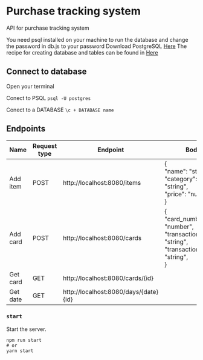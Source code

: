 # Purchase tracking system

API for purchase tracking system

You need psql installed on your machine to run the database and change the password in db.js to your password
Download PostgreSQL [Here](https://www.postgresql.org/download/)
The recipe for creating database and tables can be found in [Here](https://github.com/mobak88/purchase-tracking-system/blob/main/database.sql)

## Connect to database

Open your terminal

Conect to PSQL
`psql -U postgres`

Conect to a DATABASE
`\c + DATABASE name`

## Endpoints

| Name     | Request type | Endpoint                              | Body                                                                                                            |
| -------- | ------------ | ------------------------------------- | --------------------------------------------------------------------------------------------------------------- |
| Add item | POST         | http://localhost:8080/items           | {<br /> "name": "string",<br />"category": "string",<br />"price": "number",<br />}                             |
| Add card | POST         | http://localhost:8080/cards           | {<br /> "card_number": "number",<br />"transaction_store": "string",<br />"transaction_place": "string",<br />} |
| Get card | GET          | http://localhost:8080/cards/{id}      |                                                                                                                 |
| Get date | GET          | http://localhost:8080/days/{date}{id} |                                                                                                                 |

### `start`

Start the server.

```
npm run start
# or
yarn start
```
